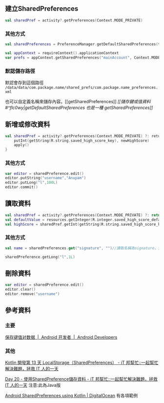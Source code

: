 ## 建立SharedPreferences 

```kotlin
val sharedPref = activity?.getPreferences(Context.MODE_PRIVATE)
```




### 其他方式
```kotlin
val sharedPreferences = PreferenceManager.getDefaultSharedPreferences(this /* Activity context */)   // 取得SharedPreference
```

```kotlin
val appContext = requireContext().applicationContext  
var prefs = appContext.getSharedPreferences("mainAccount", Context.MODE_PRIVATE)
```

### 默認儲存路徑
默認會存到這個路徑
`/data/data/com.package.name/shared_prefs/com.package.name_preferences.xml`

也可以自定義名稱來儲存內容。[[getSharedPreferences]]
*[[儲存鍵或值資料#^flc0wy|getDefaultSharedPreferences 也是一種 getSharedPreferences]]*

## 新增或修改資料

```kotlin
val sharedPref = activity?.getPreferences(Context.MODE_PRIVATE) ?: returnwith (sharedPref.edit()) {    
	putInt(getString(R.string.saved_high_score_key), newHighScore)    
	apply()  
}
```


### 其他方式

```kotlin
var editor = sharedPreference.edit()
editor.putString("username","Anupam")
editor.putLong("l",100L)
editor.commit()
```

## 讀取資料


```kotlin
val sharedPref = activity?.getPreferences(Context.MODE_PRIVATE) ?: return  
val defaultValue = resources.getInteger(R.integer.saved_high_score_default_key)  
val highScore = sharedPref.getInt(getString(R.string.saved_high_score_key), defaultValue)
```

### 其他方式
```kotlin
val name = sharedPreferences.get("signature", "")//讀取名稱為signature，預設值為""的String

sharedPreference.getLong("l",1L)
```

## 刪除資料

```kotlin
var editor = sharedPreference.edit()
editor.clear()
editor.remove("username")
```

## 參考資料
### 主要
[保存键值对数据  |  Android 开发者  |  Android Developers](https://developer.android.com/training/data-storage/shared-preferences?hl=zh-cn)

### 其他
[Kotlin 開發第 13 天 LocalStorage（SharedPreferences） - iT 邦幫忙::一起幫忙解決難題，拯救 IT 人的一天](https://ithelp.ithome.com.tw/articles/10191814)

[Day 20 - 使用SharedPreference儲存資料 - iT 邦幫忙::一起幫忙解決難題，拯救 IT 人的一天](https://ithelp.ithome.com.tw/articles/10188441)
注意:此為Java版

[Android SharedPreferences using Kotlin | DigitalOcean](https://www.digitalocean.com/community/tutorials/android-sharedpreferences-kotlin)
有各項範例 